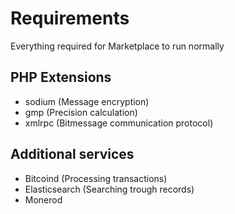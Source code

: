 
# Requirements
Everything required for Marketplace to run normally

## PHP Extensions
-  sodium   (Message encryption)
-  gmp (Precision calculation)
-  xmlrpc (Bitmessage communication protocol)
## Additional services
- Bitcoind (Processing transactions)
- Elasticsearch (Searching trough records)
- Monerod
